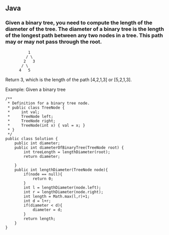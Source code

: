 ## Java
### Given a binary tree, you need to compute the length of the diameter of the tree. The diameter of a binary tree is the length of the longest path between any two nodes in a tree. This path may or may not pass through the root.
```
          1
         / \
        2   3
       / \     
      4   5
```
Return 3, which is the length of the path [4,2,1,3] or [5,2,1,3].

Example:
Given a binary tree 
```
/**
 * Definition for a binary tree node.
 * public class TreeNode {
 *     int val;
 *     TreeNode left;
 *     TreeNode right;
 *     TreeNode(int x) { val = x; }
 * }
 */
public class Solution {
    public int diameter;
    public int diameterOfBinaryTree(TreeNode root) {
        int treeLength = lengthDiameter(root);
        return diameter;
        
    }
    public int lengthDiameter(TreeNode node){
        if(node == null){
            return 0;
        }
        int l = lengthDiameter(node.left);
        int r = lengthDiameter(node.right);
        int length = Math.max(l,r)+1;
        int d = l+r;
        if(diameter < d){
            diameter = d;
        }
        return length;
    }
}
```